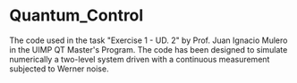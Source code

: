 # Quantum_Control
The code used in the task "Exercise 1 - UD. 2" by Prof. Juan Ignacio Mulero in the UIMP QT Master's Program. The code has been designed to simulate numerically a two-level system driven with a continuous measurement subjected to Werner noise.
